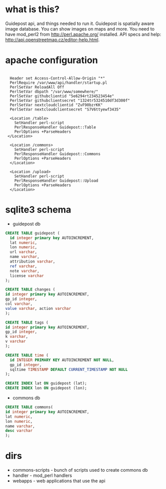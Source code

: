 # what is this?
Guidepost api, and things needed to run it.
Guidepost is spatially aware image database. You can show images on maps and more.
You need to have mod_perl2 from http://perl.apache.org/ installed.
API specs and help: http://api.openstreetmap.cz/editor-help.html.

# apache configuration

```

  Header set Access-Control-Allow-Origin "*"
  PerlRequire /var/www/api/handler/startup.pl
  PerlSetVar ReloadAll Off
  PerlSetVar dbpath "/var/www/somewhere/"
  PerlSetVar githubclientid "5e6294rt234523454e"
  PerlSetVar githubclientsecret "1324tr5324510df3d300f"
  PerlSetVar nextcloudclientid "ZvF90bzrKK"
  PerlSetVar nextcloudclientsecret "S7V6ttyewf3435"

  <Location /table>
    SetHandler perl-script
    PerlResponseHandler Guidepost::Table
    PerlOptions +ParseHeaders
 </Location>

  <Location /commons>
    SetHandler perl-script
    PerlResponseHandler Guidepost::Commons
    PerlOptions +ParseHeaders
  </Location>

  <Location /upload>
    SetHandler perl-script
    PerlResponseHandler Guidepost::Upload
    PerlOptions +ParseHeaders
  </Location>

```

# sqlite3 schema

* guidepost db

```sql
CREATE TABLE guidepost (                                       
  id integer primary key AUTOINCREMENT,
  lat numeric,                                                                  
  lon numeric,                                                                  
  url varchar,                                                                  
  name varchar,                                                                 
  attribution varchar, 
  ref varchar, 
  note varchar, 
  license varchar
);

CREATE TABLE changes (
id integer primary key AUTOINCREMENT,
gp_id integer,
col varchar,
value varchar, action varchar
);

CREATE TABLE tags ( 
id integer primary key AUTOINCREMENT, 
gp_id integer, 
k varchar, 
v varchar 
);

CREATE TABLE time (
  id INTEGER PRIMARY KEY AUTOINCREMENT NOT NULL,
  gp_id integer,
  sqltime TIMESTAMP DEFAULT CURRENT_TIMESTAMP NOT NULL
);

CREATE INDEX lat ON guidepost (lat);
CREATE INDEX lon ON guidepost (lon);

```

* commons db

```sql
CREATE TABLE commons(
id integer primary key AUTOINCREMENT,
lat numeric,
lon numeric,
name varchar,
desc varchar
);
```

# dirs
* commons-scripts - bunch of scripts used to create commons db
* handler - mod_perl handlers
* webapps - web applications that use the api


